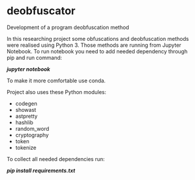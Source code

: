 # deobfuscator
Development of a program deobfuscation method

In this researching project some obfuscations and deobfuscation methods were realised using Python 3.
Those methods are running from Jupyter Notebook.
To run notebook you need to add needed dependency through pip and run command:

***jupyter notebook***


To make it more comfortable use conda.

Project also uses these Python modules:

* codegen
* showast
* astpretty
* hashlib
* random_word
* cryptography
* token
* tokenize

To collect all needed dependencies run:

***pip install requirements.txt***
